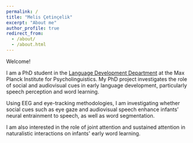 ```yaml
---
permalink: /
title: "Melis Çetinçelik"
excerpt: "About me"
author_profile: true
redirect_from: 
  - /about/
  - /about.html
---
```


Welcome! 

I am a PhD student in the [Language Development Department](https://www.mpi.nl/department/language-development/3) at the Max Planck Institute for Psycholinguistics. My PhD project investigates the role of social and audiovisual cues in early language development, particularly speech perception and word learning. 

Using EEG and eye-tracking methodologies, I am investigating whether social cues such as eye gaze and audiovisual speech enhance infants’ neural entrainment to speech, as well as word segmentation.

I am also interested in the role of joint attention and sustained attention in naturalistic interactions on infants' early word learning. 


